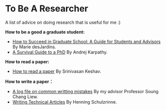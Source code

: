 # To Be A Researcher
A list of advice on doing research that is useful for me :)


**How to be a good a graduate student:**

- [How to Succeed in Graduate School: A Guide for Students and Advisors](https://www.csee.umbc.edu/~mariedj/papers/advice.pdf) By Marie desJardins.
- [A Survival Guide to a PhD](http://karpathy.github.io/2016/09/07/phd/) By Andrej Karpathy.

**How to read a paper:**
- [How to read a paper](https://dl.acm.org/citation.cfm?id=1273458) By Srinivasan Keshav.

**How to write a paper：**
- [A log file on common writting mistakes](https://staff.ie.cuhk.edu.hk/~soung/LogWriting.pdf) By my advisor Professor Soung Chang Liew.
- [Writing Technical Articles](http://www.cs.columbia.edu/~hgs/etc/writing-style.html) By Henning Schulzrinne.
